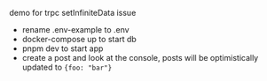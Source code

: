 demo for trpc setInfiniteData issue

- rename .env-example to .env
- docker-compose up to start db
- pnpm dev to start app
- create a post and look at the console, posts will be optimistically updated to `{foo: "bar"}`